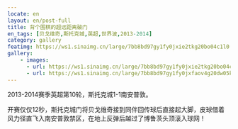 ```yaml
---
locate: en
layout: en/post-full
title: 背个围棋的超远距离破门
en_tags: [贝戈维奇,斯托克城,英超,世界波,2013-2014]
category: gallery
featimg: https://ws1.sinaimg.cn/large/7bb8bd97gy1fy0jxie2tkg20bo04c1l0.gif
gallery:
    - images:
      - url: https://ws1.sinaimg.cn/large/7bb8bd97gy1fy0jxie2tkg20bo04c1l0.gif
      - url: https://ws1.sinaimg.cn/large/7bb8bd97gy1fy0jxfaov4g20dw05kx6r.gif
---
```


2013-2014赛季英超第10轮，斯托克城1-1南安普敦。

开赛仅仅12秒，斯托克城门将贝戈维奇接到同伴回传球后直接起大脚，皮球借着风力径直飞入南安普敦禁区，在地上反弹后越过了博鲁茨头顶滚入球网！